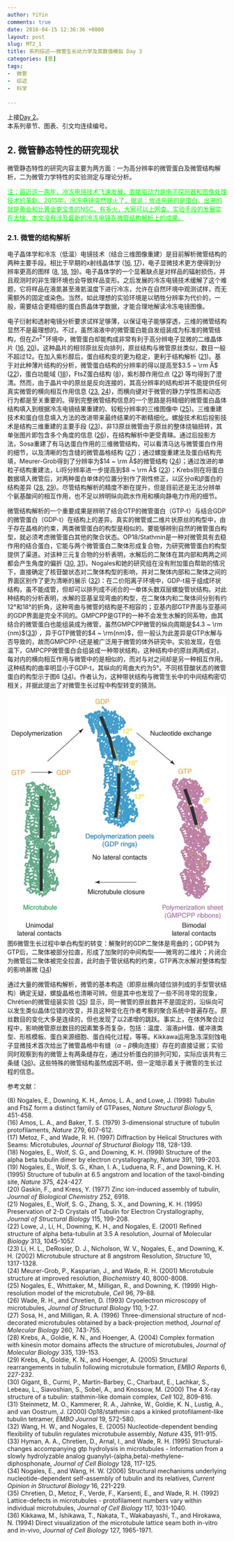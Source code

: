 ```yaml
---
author: YiYin
comments: true
date: 2016-04-15 12:36:36 +0800
layout: post
slug: MT2_1
title: 系列综述——微管生长动力学及其数值模拟 Day 3
categories: [思]
tags:
-  微管
-  综述
-  科学

---
```


上接[Day 2](http://whyhow.github.io/2016/04/14/mt1-2.html)。<br/>
本系列章节、图表、引文均连续编号。

## 2. 微管静态特性的研究现状

微管静态特性的研究内容主要为两方面：一为高分辨率的微管蛋白及微管结构解析，二为微管力学特性的实验测定与理论分析。

<div style="color:#00FF00"><ins>注：最近这一两年，冷冻电镜技术飞速发展，直接驱动力是电子探测器和图像处理技术的革新。2015年，冷冻电镜突然就火了，据说：放进电镜的是蛋白，出来的就是黄金和比黄金更宝贵的NSC。有多火，大家可以上网查。实验手段的发展实在太快，本文没有涉及最新的冷冻电镜在微管结构解析上的成果。</ins></div>

### 2.1. 微管的结构解析

电子晶体学和冷冻（低温）电镜技术（结合三维图像重建）是目前解析微管结构的两种主要手段。相比于早期的x射线晶体学 (<a href="#r16">16</a>, <a href="#r17">17</a>)，电子显微技术更方便得到分辨率更高的图样 (<a href="#r8">8</a>, <a href="#r18">18</a>, <a href="#r19">19</a>)。电子晶体学的一个显著缺点是对样品的辐射损伤，并且观测时的非生理环境也会导致样品变形。之后发展的冷冻电镜技术缓解了这个难题，它将样品在液氮甚至液氦温度下进行冷冻，允许在自然环境中观测试样，而无需额外的固定或染色。当然，如此理想的实验环境是以牺牲分辨率为代价的，一般，需要结合更精细的蛋白质晶体学数据，才能合理地解读冷冻电镜图像。

电子衍射和透射电镜分析要求试样足够薄，以保证电子能够穿透，三维的微管结构显然不是最理想的。不过，虽然溶液中的微管蛋白能自发组装成为标准的微管结构，但在$Zn^{2+}$环境中，微管蛋白却能构成非常有利于高分辨电子显微的二维晶体片 (<a href="#r16">16</a>, <a href="#r20">20</a>)。这种晶片的相邻原丝反向排列，原丝结构与微管原丝类似，数目一般不超过$12$。在加入紫杉醇后，蛋白结构变的更为稳定，更利于结构解析 (<a href="#r21">21</a>)。基于对此种薄片结构的分析，微管蛋白结构的分辨率的得以提高至$3.5 ~ \rm Å$ (<a href="#r22">22</a>)，蛋白功能域 (<a href="#r18">18</a>)，FtsZ蛋白结构 (<a href="#r8">8</a>)，紫杉醇作用位点 (<a href="#r22">22</a>) 等均得到了澄清。然而，由于晶片中的原丝是反向连接的，其高分辨率的结构却并不能提供任何真实微管的横向相互作用信息 (<a href="#r23">23</a>, <a href="#r24">24</a>)，而横向键对于微管的静力学性质和动态行为都是至关重要的。得到完整微管结构信息的一个思路是将精细的微管蛋白晶体结构填入到根据冷冻电镜结果重建的、较粗分辨率的三维图像中 (<a href="#r25">25</a>)。三维重建技术和蛋白信息填入方法的改进带来最终结果的不断精细化。螺旋技术和后投影技术是结构三维重建的主要手段 (<a href="#r23">23</a>)，非13原丝微管由于原丝的整体绕轴扭转，其单张图片即包含多个角度的信息 (<a href="#r26">26</a>)，在结构解析中更受青睐。通过后投影方法，Sosa重建了有马达蛋白作用的三维微管结构，可以看清马达与微管蛋白作用的细节，以及清晰的包含缝的微管晶格结构 (<a href="#27">27</a>)；通过螺旋重建法及蛋白结构充填，Meurer-Grob得到了分辨率为$14 ~ \rm Å$的微管结构 (<a href="#r24">24</a>)；通过改进的单粒子结构重建法，Li将分辨率进一步提高到$8 ~ \rm Å$ (<a href="#r23">23</a>)；Krebs则在将蛋白数据填入微管后，对两种蛋白单体的位置分别作了刚性修正，以区分$\alpha$和$\beta$蛋白的结构差异 (<a href="#r28">28</a>, <a href="#r29">29</a>)。尽管结构解析的精度不断在提升，但是目前还是无法分辨单个氨基酸间的相互作用，也不足以辨明纵向疏水作用和横向静电力作用的细节。

微管结构解析的一个重要成果是辨明了结合GTP的微管蛋白（GTP-t）与结合GDP的微管蛋白（GDP-t）在结构上的差异。真实的微管或二维片状原丝的构型中，由于存在晶格的约束，两类微管蛋白的构型是相似的。要能够辨别自然的微管蛋白构型，就必须考虑微管蛋白其他的聚合状态。OP18/Stathmin是一种对微管具有去稳作用的结合蛋白，它能与两个微管蛋白二聚体形成复合物，为研究微管蛋白的构型提供了渠道。对该种三元复合物的分析表明，水解后的二聚体在其内部和两两之间都会产生角度的偏折 (<a href="#r30">30</a>, <a href="#r31">31</a>)。Nogales和她的研究组在没有附加蛋白帮助的情况下，直接确定了核苷酸状态对二聚体构型的影响，并对二聚体内部和二聚体之间的界面区别作了更为清晰的展示 (<a href="#r32">32</a>)：在二价阳离子环境中，GDP-t易于组成环状结构，虽不能成管，但却可以排列成不闭合的一单体头数双层螺旋管状结构。对此种结构的分析表明，水解的亚基呈现弯曲的构型，在二聚体内和二聚体间分别有约$12°$和$18°$的折角，这种弯曲与微管的结构是不相容的；亚基内部GTP界面与亚基间的GDP界面是完全不同的。GMPCPP是GTP的一种不会发生水解的同系物，由其结合的微管蛋白也能组装成为微管，虽然GMPCPP微管的纵向周期是$4.3 ~ \rm {nm}$(<a href="#r33">33</a>) ，异于GTP微管的$4 ~ \rm{nm}$，但一般认为此差异是GTP水解与否导致的，故而GMPCPP-t还是被广泛用于微管的体外研究中。实验发现，在低温下，GMPCPP微管蛋白会组装成一种带状结构，这种结构中的原丝两两成对，每对内的横向相互作用与微管中的是相似的，而对与对之间却是另一种相互作用。这种结构的曲率明显小于GDP-t，其纵向的弯曲大约为$5°$。不同核苷酸状态的微管蛋白的构型示于图6 (<a href="#r34">34</a>)。作者认为，这种带状结构与微管生长中的中间结构密切相关，并据此提出了对微管生长过程中构型转变的猜测。

<div class="figure"><img src="/public/images/microtubule/image048.png" align="middle"><div class="caption"><span class="fignum">图6</span>微管生长过程中单白构型的转变：解聚时的GDP二聚体是弯曲的；GDP转为GTP后，二聚体被部分拉直，形成了加聚时的中间构型——微弯的二维片；片闭合为微管后二聚体被完全拉直，此时由于管状结构的约束，GTP再次水解对整体构型的影响甚微 (<a href="#r34">34</a>)</div></div>

通过大量的微管结构解析，微管的基本构造（即原丝横向错位排列成的手型管状结构）确定无疑，螺旋晶格也清晰可辨。但是其中也发现了一些不同寻常的现象，Chrétien的微管组装实验 (<a href="#r35">35</a>) 显示，同一微管的原丝数并不是固定的，沿纵向可以发生类似晶体位错的改变，并且这种变化在作者考察的聚合系统中普遍存在。原丝数目的变化大多是连续的，但也发现了以$2$递增的跳跃。事实上，在体外聚合过程中，影响微管原丝数目的因素繁多而复杂，包括：温度、溶液pH值、缓冲液类型、形核模板、蛋白来源细胞、蛋白纯化过程，等等。Kikkawa运用急冻深刻蚀电子显微技术首次给出了微管晶格中有缝（$\alpha -\beta$横向连接）存在的直接证据；实验同时观察到有的微管上有两条缝存在，通过分析蛋白的排列可知，实际应该共有三条缝 (<a href="#r36">36</a>)。这些特殊的微管结构虽然成因不明，但一定暗示着关于微管的生长过程的信息。


参考文献：

<a name="r8"></a>(8) Nogales, E., Downing, K. H., Amos, L. A., and Lowe, J. (1998) Tubulin and FtsZ form a distinct family of GTPases, *Nature Structural Biology* 5, 451-458.<br/>
<a name="r16"></a>(16) Amos, L. A., and Baker, T. S. (1979) 3-dimensional structure of tubulin protofilaments, *Nature* 279, 607-612.<br/>
<a name="r17"></a>(17) Metoz, F., and Wade, R. H. (1997) Diffraction by Helical Structures with Seams: Microtubules, *Journal of Structural Biology* 118, 128-139.<br/>
<a name="r18"></a>(18) Nogales, E., Wolf, S. G., and Downing, K. H. (1998) Structure of the alpha beta tubulin dimer by electron crystallography, *Nature* 391, 199-203.<br/>
<a name="r19"></a>(19) Nogales, E., Wolf, S. G., Khan, I. A., Luduena, R. F., and Downing, K. H. (1995) Structure of tubulin at 6.5 angstrom and location of the taxol-binding site, *Nature* 375, 424-427.<br/>
<a name="r20"></a>(20) Gaskin, F., and Kress, Y. (1977) Zinc ion-induced assembly of tubulin, *Journal of Biological Chemistry* 252, 6918.<br/>
<a name="r21"></a>(21) Nogales, E., Wolf, S. G., Zhang, S. X., and Downing, K. H. (1995) Preservation of 2-D Crystals of Tubulin for Electron Crystallography, *Journal of Structural Biology* 115, 199-208.<br/>
<a name="r22"></a>(22) Lowe, J., Li, H., Downing, K. H., and Nogales, E. (2001) Refined structure of alpha beta-tubulin at 3.5 A resolution, Journal of Molecular *Biology* 313, 1045-1057.<br/>
<a name="r23"></a>(23) Li, H. L., DeRosier, D. J., Nicholson, W. V., Nogales, E., and Downing, K. H. (2002) Microtubule structure at 8 angstrom Resolution, *Structure* 10, 1317-1328.<br/>
<a name="r24"></a>(24) Meurer-Grob, P., Kasparian, J., and Wade, R. H. (2001) Microtubule structure at improved resolution, *Biochemistry* 40, 8000-8008.<br/>
<a name="r25"></a>(25) Nogales, E., Whittaker, M., Milligan, R., and Downing, K. (1999) High-resolution model of the microtubule, *Cell* 96, 79-88.<br/>
<a name="r26"></a>(26) Wade, R. H., and Chretien, D. (1993) Cryoelectron microscopy of microtubules, *Journal of Structural Biology* 110, 1-27.<br/>
<a name="r27"></a>(27) Sosa, H., and Milligan, R. A. (1996) Three-dimensional structure of ncd-decorated microtubules obtained by a back-projection method, *Journal of Molecular Biology* 260, 743-755.<br/>
<a name="r28"></a>(28) Krebs, A., Goldie, K. N., and Hoenger, A. (2004) Complex formation with kinesin motor domains affects the structure of microtubules, *Journal of Molecular Biology* 335, 139-153.<br/>
<a name="r29"></a>(29) Krebs, A., Goldie, K. N., and Hoenger, A. (2005) Structural rearrangements in tubulin following microtubule formation, *EMBO Reports* 6, 227-232.<br/>
<a name="r30"></a>(30) Gigant, B., Curmi, P., Martin-Barbey, C., Charbaut, E., Lachkar, S., Lebeau, L., Siavoshian, S., Sobel, A., and Knossow, M. (2000) The 4 X-ray structure of a tubulin: stathmin-like domain complex, *Cell* 102, 809-816.<br/>
<a name="r31"></a>(31) Steinmetz, M. O., Kammerer, R. A., Jahnke, W., Goldie, K. N., Lustig, A., and van Oostrum, J. (2000) Op18/stathmin caps a kinked protofilament-like tubulin tetramer, *EMBO Journal* 19, 572-580.<br/>
<a name="r32"></a>(32) Wang, H. W., and Nogales, E. (2005) Nucleotide-dependent bending flexibility of tubulin regulates microtubule assembly, *Nature* 435, 911-915.<br/>
<a name="r33"></a>(33) Hyman, A. A., Chretien, D., Arnal, I., and Wade, R. H. (1995) Structural-changes accompanying gtp hydrolysis in microtubules - Information from a slowly hydrolyzable analog guanylyl-(alpha,beta)-methylene-diphosphonate, *Journal of Cell Biology* 128, 117-125.<br/>
<a name="r34"></a>(34) Nogales, E., and Wang, H. W. (2006) Structural mechanisms underlying nucleotide-dependent self-assembly of tubulin and its relatives, *Current Opinion in Structural Biology* 16, 221-229.<br/>
<a name="r35"></a>(35) Chretien, D., Metoz, F., Verde, F., Karsenti, E., and Wade, R. H. (1992) Lattice-defects in microtubules - protofilament numbers vary within individual microtubules, *Journal of Cell Biology* 117, 1031-1040.<br/>
<a name="r36"></a>(36) Kikkawa, M., Ishikawa, T., Nakata, T., Wakabayashi, T., and Hirokawa, N. (1994) Direct visualization of the microtubule lattice seam both in-vitro and in-vivo, *Journal of Cell Biology* 127, 1965-1971.<br/>

